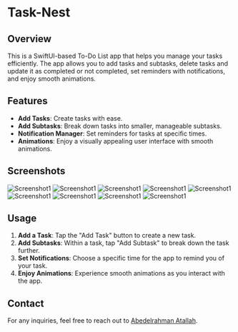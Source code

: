 # Task-Nest

## Overview
This is a SwiftUI-based To-Do List app that helps you manage your tasks efficiently.
The app allows you to add tasks and subtasks,
delete tasks and update it as completed or not completed,
set reminders with notifications,
and enjoy smooth animations.

## Features
- **Add Tasks**: Create tasks with ease.
- **Add Subtasks**: Break down tasks into smaller, manageable subtasks.
- **Notification Manager**: Set reminders for tasks at specific times.
- **Animations**: Enjoy a visually appealing user interface with smooth animations.

## Screenshots
<!-- Add screenshots here -->
![Screenshot1](Screenshots/1.png)
![Screenshot1](Screenshots/2.png)
![Screenshot1](Screenshots/3.png)
![Screenshot1](Screenshots/4.png)
![Screenshot1](Screenshots/5.png)
![Screenshot1](Screenshots/6.png)
![Screenshot1](Screenshots/7.png)
![Screenshot1](Screenshots/8.png)
![Screenshot1](Screenshots/9.jbg)




## Usage
1. **Add a Task**: Tap the "Add Task" button to create a new task.
2. **Add Subtasks**: Within a task, tap "Add Subtask" to break down the task further.
3. **Set Notifications**: Choose a specific time for the app to remind you of your task.
4. **Enjoy Animations**: Experience smooth animations as you interact with the app.



## Contact
For any inquiries, feel free to reach out to [Abedelrahman Atallah](aratallah3@gmail.com).


